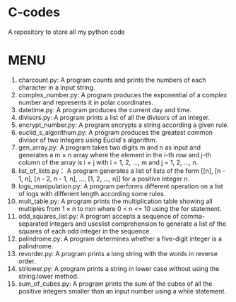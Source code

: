 # C-codes
A repository to store all my python code

MENU                            
=========================================
1. charcount.py: A program counts and prints the numbers of each character in a input string.
2. complex_number.py: A program produces the exponential of a complex number and represents it in polar coordinates.
3. datetime.py: A program produces the current day and time.
4. divisors.py: A program prints a list of all the divisors of an integer.
5. encrypt_number.py: A program encrypts a string according a given rule.
6. euclid_s_algorithum.py: A program produces the greatest common divisor of two integers using Euclid's algorithm.
7. gen_array.py: A program takes two digits m and n as input and generates a m × n array where the element in the i-th row and j-th column of the array is i × j with i = 1, 2, ..., m and j = 1, 2, ..., n.
8. list_of_lists.py： A program generates a list of lists of the form \[\[n], \[n - 1, n], \[n - 2, n - 1, n], ..., \[1, 2, ..., n]] for a positive integer n.
9. logs_manipulation.py: A program performs different operation on a list of logs with different length according some rules.
10. mult_table.py: A program prints the multiplication table showing all multiples from 1 × n to nxn where 0 < n <= 10 using the for statement.
11. odd_squares_list.py: A program accepts a sequence of comma-separated integers and useslist comprehension to generate a list of the squares of each odd integer in the sequence.
12. palindrome.py: A program determines whether a five-digit integer is a palindrome.
13. revorder.py: A program prints a long string with the words in reverse order.
14. strlower.py: A program prints a string in lower case without using the string.lower method.
15. sum_of_cubes.py: A program prints the sum of the cubes of all the positive integers smaller than an input number using a while statement.
